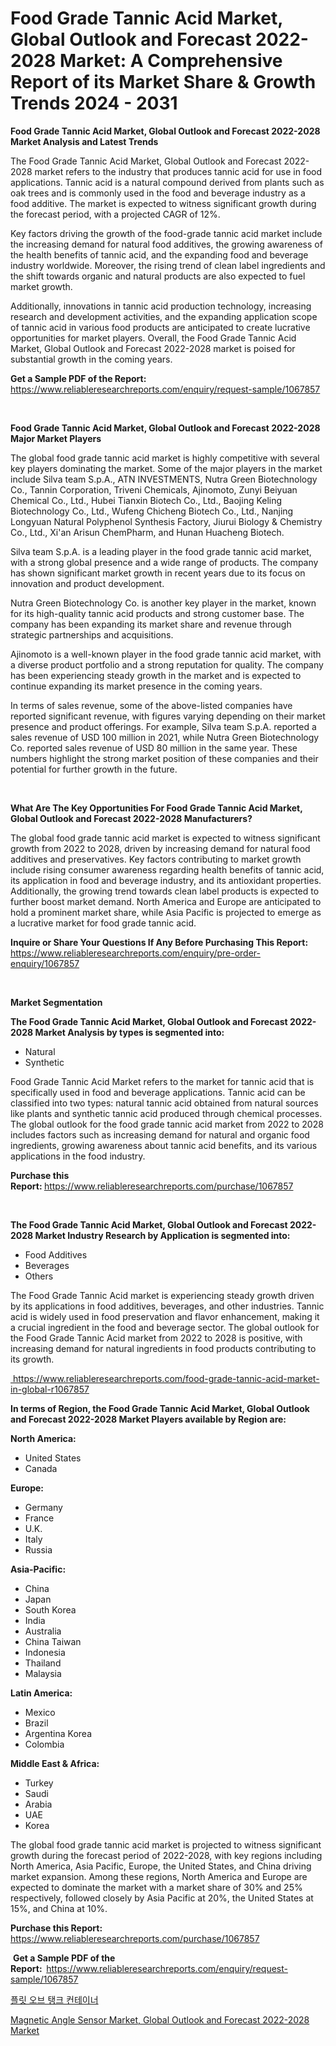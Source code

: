 <p><h1>Food Grade Tannic Acid Market, Global Outlook and Forecast 2022-2028 Market: A Comprehensive Report of its Market Share & Growth Trends 2024 - 2031</h1></p><p><strong>Food Grade Tannic Acid Market, Global Outlook and Forecast 2022-2028 Market Analysis and Latest Trends</strong></p>
<p><p>The Food Grade Tannic Acid Market, Global Outlook and Forecast 2022-2028 market refers to the industry that produces tannic acid for use in food applications. Tannic acid is a natural compound derived from plants such as oak trees and is commonly used in the food and beverage industry as a food additive. The market is expected to witness significant growth during the forecast period, with a projected CAGR of 12%.</p><p>Key factors driving the growth of the food-grade tannic acid market include the increasing demand for natural food additives, the growing awareness of the health benefits of tannic acid, and the expanding food and beverage industry worldwide. Moreover, the rising trend of clean label ingredients and the shift towards organic and natural products are also expected to fuel market growth.</p><p>Additionally, innovations in tannic acid production technology, increasing research and development activities, and the expanding application scope of tannic acid in various food products are anticipated to create lucrative opportunities for market players. Overall, the Food Grade Tannic Acid Market, Global Outlook and Forecast 2022-2028 market is poised for substantial growth in the coming years.</p></p>
<p><strong>Get a Sample PDF of the Report:&nbsp;</strong> <a href="https://www.reliableresearchreports.com/enquiry/request-sample/1067857">https://www.reliableresearchreports.com/enquiry/request-sample/1067857</a></p>
<p>&nbsp;</p>
<p><strong>Food Grade Tannic Acid Market, Global Outlook and Forecast 2022-2028 Major Market Players</strong></p>
<p><p>The global food grade tannic acid market is highly competitive with several key players dominating the market. Some of the major players in the market include Silva team S.p.A., ATN INVESTMENTS, Nutra Green Biotechnology Co., Tannin Corporation, Triveni Chemicals, Ajinomoto, Zunyi Beiyuan Chemical Co., Ltd., Hubei Tianxin Biotech Co., Ltd., Baojing Keling Biotechnology Co., Ltd., Wufeng Chicheng Biotech Co., Ltd., Nanjing Longyuan Natural Polyphenol Synthesis Factory, Jiurui Biology & Chemistry Co., Ltd., Xi'an Arisun ChemPharm, and Hunan Huacheng Biotech.</p><p>Silva team S.p.A. is a leading player in the food grade tannic acid market, with a strong global presence and a wide range of products. The company has shown significant market growth in recent years due to its focus on innovation and product development.</p><p>Nutra Green Biotechnology Co. is another key player in the market, known for its high-quality tannic acid products and strong customer base. The company has been expanding its market share and revenue through strategic partnerships and acquisitions.</p><p>Ajinomoto is a well-known player in the food grade tannic acid market, with a diverse product portfolio and a strong reputation for quality. The company has been experiencing steady growth in the market and is expected to continue expanding its market presence in the coming years.</p><p>In terms of sales revenue, some of the above-listed companies have reported significant revenue, with figures varying depending on their market presence and product offerings. For example, Silva team S.p.A. reported a sales revenue of USD 100 million in 2021, while Nutra Green Biotechnology Co. reported sales revenue of USD 80 million in the same year. These numbers highlight the strong market position of these companies and their potential for further growth in the future.</p></p>
<p>&nbsp;</p>
<p><strong>What Are The Key Opportunities For Food Grade Tannic Acid Market, Global Outlook and Forecast 2022-2028 Manufacturers?</strong></p>
<p><p>The global food grade tannic acid market is expected to witness significant growth from 2022 to 2028, driven by increasing demand for natural food additives and preservatives. Key factors contributing to market growth include rising consumer awareness regarding health benefits of tannic acid, its application in food and beverage industry, and its antioxidant properties. Additionally, the growing trend towards clean label products is expected to further boost market demand. North America and Europe are anticipated to hold a prominent market share, while Asia Pacific is projected to emerge as a lucrative market for food grade tannic acid.</p></p>
<p><strong>Inquire or Share Your Questions If Any Before Purchasing This Report:</strong> <a href="https://www.reliableresearchreports.com/enquiry/pre-order-enquiry/1067857">https://www.reliableresearchreports.com/enquiry/pre-order-enquiry/1067857</a></p>
<p>&nbsp;</p>
<p><strong>Market Segmentation</strong></p>
<p><strong>The Food Grade Tannic Acid Market, Global Outlook and Forecast 2022-2028 Market Analysis by types is segmented into:</strong></p>
<p><ul><li>Natural</li><li>Synthetic</li></ul></p>
<p><p>Food Grade Tannic Acid Market refers to the market for tannic acid that is specifically used in food and beverage applications. Tannic acid can be classified into two types: natural tannic acid obtained from natural sources like plants and synthetic tannic acid produced through chemical processes. The global outlook for the food grade tannic acid market from 2022 to 2028 includes factors such as increasing demand for natural and organic food ingredients, growing awareness about tannic acid benefits, and its various applications in the food industry.</p></p>
<p><strong>Purchase this Report:&nbsp;</strong><a href="https://www.reliableresearchreports.com/purchase/1067857">https://www.reliableresearchreports.com/purchase/1067857</a></p>
<p>&nbsp;</p>
<p><strong>The Food Grade Tannic Acid Market, Global Outlook and Forecast 2022-2028 Market Industry Research by Application is segmented into:</strong></p>
<p><ul><li>Food Additives</li><li>Beverages</li><li>Others</li></ul></p>
<p><p>The Food Grade Tannic Acid market is experiencing steady growth driven by its applications in food additives, beverages, and other industries. Tannic acid is widely used in food preservation and flavor enhancement, making it a crucial ingredient in the food and beverage sector. The global outlook for the Food Grade Tannic Acid market from 2022 to 2028 is positive, with increasing demand for natural ingredients in food products contributing to its growth.</p></p>
<p><a href="https://www.reliableresearchreports.com/food-grade-tannic-acid-market-in-global-r1067857">&nbsp;https://www.reliableresearchreports.com/food-grade-tannic-acid-market-in-global-r1067857</a></p>
<p><strong>In terms of Region, the Food Grade Tannic Acid Market, Global Outlook and Forecast 2022-2028 Market Players available by Region are:</strong></p>
<p>
    <p> <strong> North America: </strong>
        <ul>
            <li>United States</li>
            <li>Canada</li>
        </ul>
        </p> 
    <p> <strong> Europe: </strong>
        <ul>
            <li>Germany</li>
            <li>France</li>
            <li>U.K.</li>
            <li>Italy</li>
            <li>Russia</li>
        </ul>
        </p> 
    <p> <strong> Asia-Pacific: </strong>
        <ul>
            <li>China</li>
            <li>Japan</li>
            <li>South Korea</li>
            <li>India</li>
            <li>Australia</li>
            <li>China Taiwan</li>
            <li>Indonesia</li>
            <li>Thailand</li>
            <li>Malaysia</li>
        </ul>
        </p> 
    <p> <strong> Latin America: </strong>
        <ul>
            <li>Mexico</li>
            <li>Brazil</li>
            <li>Argentina Korea</li>
            <li>Colombia</li>
        </ul>
        </p> 
    <p> <strong> Middle East & Africa: </strong>
        <ul>
            <li>Turkey</li>
            <li>Saudi</li>
            <li>Arabia</li>
            <li>UAE</li>
            <li>Korea</li>
        </ul>
    </p>
    </p>
<p><p>The global food grade tannic acid market is projected to witness significant growth during the forecast period of 2022-2028, with key regions including North America, Asia Pacific, Europe, the United States, and China driving market expansion. Among these regions, North America and Europe are expected to dominate the market with a market share of 30% and 25% respectively, followed closely by Asia Pacific at 20%, the United States at 15%, and China at 10%.</p></p>
<p><strong>Purchase this Report: </strong><a href="https://www.reliableresearchreports.com/purchase/1067857">https://www.reliableresearchreports.com/purchase/1067857</a></p>
<p>&nbsp;<strong>Get a Sample PDF of the Report:&nbsp;&nbsp;</strong><a href="https://www.reliableresearchreports.com/enquiry/request-sample/1067857">https://www.reliableresearchreports.com/enquiry/request-sample/1067857</a></p>
<p><strong></strong></p>
<p><p><a href="https://github.com/mpodehpw07370073/Market-Research-Report-List-2/blob/main/430657080210.md">플릿 오브 탱크 컨테이너</a></p><p><a href="https://github.com/FassouRP/Market-Research-Report-List-4/blob/main/magnetic-angle-sensor-market-global-outlook-and-forecast-2022-2028-market.md">Magnetic Angle Sensor Market, Global Outlook and Forecast 2022-2028 Market</a></p></p>